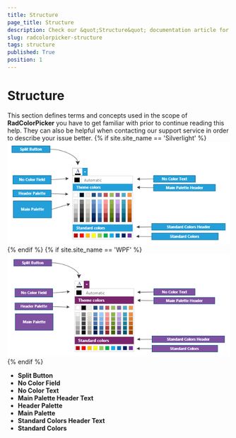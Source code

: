 ```yaml
---
title: Structure
page_title: Structure
description: Check our &quot;Structure&quot; documentation article for the RadColorPicker {{ site.framework_name }} control.
slug: radcolorpicker-structure
tags: structure
published: True
position: 1
---
```


# Structure

This section defines terms and concepts used in the scope of __RadColorPicker__ you have to get familiar with prior to continue reading this help. They can also be helpful when contacting our support service in order to describe your issue better.
{% if site.site_name == 'Silverlight' %}![Color Picker StructureSL](images/ColorPickerStructureSL.png){% endif %}
{% if site.site_name == 'WPF' %}![Color Picker StructureWPF](images/ColorPickerStructureWPF.png){% endif %}

* __Split Button__
* __No Color Field__
* __No Color Text__
* __Main Palette Header Text__
* __Header Palette__
* __Main Palette__
* __Standard Colors Header Text__
* __Standard Colors__